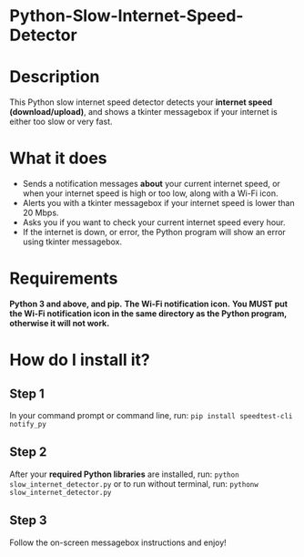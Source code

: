 # Python-Slow-Internet-Speed-Detector
# Description
This Python slow internet speed detector detects your **internet speed (download/upload)**, and shows a tkinter messagebox if your internet is either too slow or very fast.
# What it does
- Sends a notification messages **about** your current internet speed, or when your internet speed is high or too low, along with a Wi-Fi icon.
- Alerts you with a tkinter messagebox if your internet speed is lower than 20 Mbps.
- Asks you if you want to check your current internet speed every hour.
- If the internet is down, or error, the Python program will show an error using tkinter messagebox.
# Requirements
**Python 3 and above, and pip.**
**The Wi-Fi notification icon.**
**You MUST put the Wi-Fi notification icon in the same directory as the Python program, otherwise it will not work.**
# How do I install it?
## Step 1
In your command prompt or command line, run:
```pip install speedtest-cli notify_py```
## Step 2
After your **required Python libraries** are installed, run:
```python slow_internet_detector.py```
or to run without terminal, run:
```pythonw slow_internet_detector.py```
## Step 3
Follow the on-screen messagebox instructions and enjoy!
